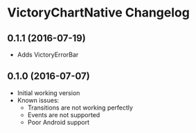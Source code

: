 # VictoryChartNative Changelog

## 0.1.1 (2016-07-19)

- Adds VictoryErrorBar

## 0.1.0 (2016-07-07)

- Initial working version
- Known issues: 
  - Transitions are not working perfectly
  - Events are not supported
  - Poor Android support